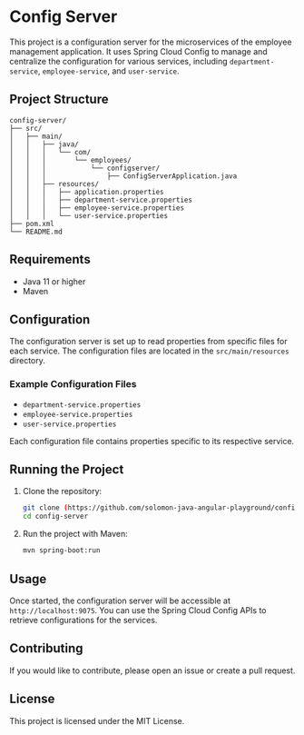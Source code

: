# Config Server

This project is a configuration server for the microservices of the employee management application. It uses Spring Cloud Config to manage and centralize the configuration for various services, including `department-service`, `employee-service`, and `user-service`.

## Project Structure

```
config-server/
├── src/
│   ├── main/
│   │   ├── java/
│   │   │   └── com/
│   │   │       └── employees/
│   │   │           └── configserver/
│   │   │               ├── ConfigServerApplication.java
│   │   ├── resources/
│   │   │   ├── application.properties
│   │   │   ├── department-service.properties
│   │   │   ├── employee-service.properties
│   │   │   └── user-service.properties
├── pom.xml
└── README.md
```

## Requirements

- Java 11 or higher
- Maven

## Configuration

The configuration server is set up to read properties from specific files for each service. The configuration files are located in the `src/main/resources` directory.

### Example Configuration Files

- `department-service.properties`
- `employee-service.properties`
- `user-service.properties`

Each configuration file contains properties specific to its respective service.

## Running the Project

1. Clone the repository:

   ```bash
   git clone (https://github.com/solomon-java-angular-playground/config-server
   cd config-server
   ```

2. Run the project with Maven:

   ```bash
   mvn spring-boot:run
   ```

## Usage

Once started, the configuration server will be accessible at `http://localhost:9075`. You can use the Spring Cloud Config APIs to retrieve configurations for the services.

## Contributing

If you would like to contribute, please open an issue or create a pull request.

## License

This project is licensed under the MIT License.
